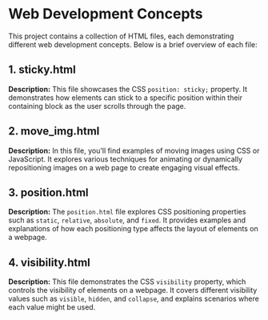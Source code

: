 # Web Development Concepts 

This project contains a collection of HTML files, each demonstrating different web development concepts. Below is a brief overview of each file:

## 1. sticky.html

**Description:** This file showcases the CSS `position: sticky;` property. It demonstrates how elements can stick to a specific position within their containing block as the user scrolls through the page.

## 2. move_img.html

**Description:** In this file, you'll find examples of moving images using CSS or JavaScript. It explores various techniques for animating or dynamically repositioning images on a web page to create engaging visual effects.

## 3. position.html

**Description:** The `position.html` file explores CSS positioning properties such as `static`, `relative`, `absolute`, and `fixed`. It provides examples and explanations of how each positioning type affects the layout of elements on a webpage.

## 4. visibility.html

**Description:** This file demonstrates the CSS `visibility` property, which controls the visibility of elements on a webpage. It covers different visibility values such as `visible`, `hidden`, and `collapse`, and explains scenarios where each value might be used.


